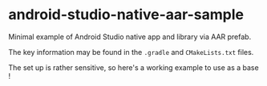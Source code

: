 # android-studio-native-aar-sample

Minimal example of Android Studio native app and library via AAR prefab.

The key information may be found in the `.gradle` and `CMakeLists.txt` files.

The set up is rather sensitive, so here's a working example to use as a base !
